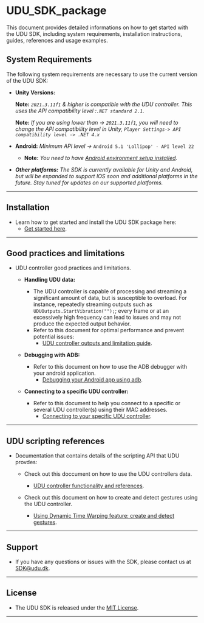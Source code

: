 # UDU_SDK_package

This document provides detailed informations on how to get started with the UDU SDK, including system requirements, installation instructions, guides, references and usage examples.

## System Requirements

The following system requirements are necessary to use the current version of the UDU SDK:

* **Unity Versions:** 

    **Note:** *`2021.3.11f1` & higher is compatible with the UDU controller. This uses the API compatibility level :`.NET standard 2.1`.*

    **Note:** *If you are using lower than -> `2021.3.11f1`, you will need to change the API compatibility level in Unity, `Player Settings-> API compatibility level -> .NET 4.x`*

* **Android:** *Minimum API level ->* `Android 5.1 'Lollipop' - API level 22`

   * **Note:** *You need to have [Android environment setup installed](https://docs.unity3d.com/Manual/android-sdksetup.html).* 

* ***Other platforms:*** *The SDK is currently available for Unity and Android, but will be expanded to support IOS soon and additional platforms in the future. Stay tuned for updates on our supported platforms.*
---

## Installation
* Learn how to get started and install the UDU SDK package here:
   * [Get started here](https://github.com/udu-games/UDU_SDK_package/blob/development/Documentation~/Installation%20instructions.md).
---

## Good practices and limitations
* UDU controller good practices and limitations.

   * **Handling UDU data:**
      * The UDU controller is capable of processing and streaming a significant amount of data, but is susceptible to overload. For instance, repeatedly streaming outputs such as `UDUOutputs.StartVibration("");`; every frame or at an excessively high frequency can lead to issues and may not produce the expected output behavior.
      * Refer to this document for optimal performance and prevent potential issues:
         * [UDU controller outputs and limitation guide](https://github.com/udu-games/UDU_SDK_package/blob/development/Documentation~/udu-sdk-output-GoodPractice.md).

   * **Debugging with ADB:**
      *  Refer to this document on how to use the ADB debugger with your android application.
         * [Debugging your Android app using adb](https://github.com/udu-games/UDU_SDK_package/blob/development/Documentation~/udu-debug-adb.md).
     
   * **Connecting to a specific UDU controller:**
      *  Refer to this document to help you connect to a specific or several UDU controller(s) using their MAC addresses.
         * [Connecting to your specific UDU controller](https://github.com/udu-games/UDU_SDK_package/blob/development/Documentation~/udu-Connecting-To-Specific-Controller.md).
---

## UDU scripting references
* Documentation that contains details of the scripting API that UDU provdes:

   * Check out this doccument on how to use the UDU controllers data.
      * [UDU controller functionality and references](https://github.com/udu-games/UDU_SDK_package/blob/development/Documentation~/udu-sdk-reference.md).

   * Check out this document on how to create and detect gestures using the UDU controller.
      * [Using Dynamic Time Warping feature: create and detect gestures](https://github.com/udu-games/UDU_SDK_package/blob/development/Documentation~/udu-sdk-DTW.md).
---

## Support
* If you have any questions or issues with the SDK, please contact us at [SDK@udu.dk](mailto:SDK@udu.dk).
---

## License
* The UDU SDK is released under the [MIT License](https://github.com/udu-games/UDU_SDK/blob/development/LICENSE.md).
---
